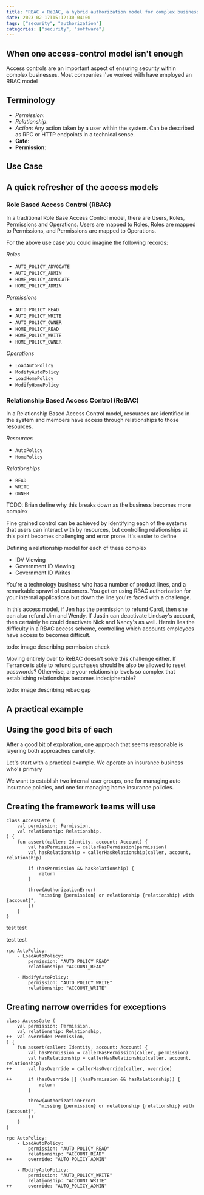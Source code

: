 ```yaml
---
title: "RBAC x ReBAC, a hybrid authorization model for complex businesses"
date: 2023-02-17T15:12:30-04:00
tags: ["security", "authorization"]
categories: ["security", "software"]
---
```


## When one access-control model isn't enough

Access controls are an important aspect of ensuring security within complex businesses. Most companies I've worked with have employed an RBAC model

## Terminology

 * *Permission*: 
 * *Relationship*: 
 * *Action*: Any action taken by a user within the system. Can be described as RPC or HTTP endpoints in a technical sense.
 * **Gate**: 
 * **Permission**: 

## Use Case

## A quick refresher of the access models

### Role Based Access Control (RBAC)

In a traditional Role Base Access Control model, there are Users, Roles, Permissions and Operations. Users are mapped to Roles, Roles are mapped to Permissions, and Permissions are mapped to Operations.

For the above use case you could imagine the following records:

*Roles*
 * `AUTO_POLICY_ADVOCATE`
 * `AUTO_POLICY_ADMIN`
 * `HOME_POLICY_ADVOCATE`
 * `HOME_POLICY_ADMIN`

*Permissions*
 * `AUTO_POLICY_READ`
 * `AUTO_POLICY_WRITE`
 * `AUTO_POLICY_OWNER`
 * `HOME_POLICY_READ`
 * `HOME_POLICY_WRITE`
 * `HOME_POLICY_OWNER`

*Operations*
 * `LoadAutoPolicy`
 * `ModifyAutoPolicy`
 * `LoadHomePolicy`
 * `ModifyHomePolicy`

### Relationship Based Access Control (ReBAC)

In a Relationship Based Access Control model, resources are identified in the system and members have access through relationships to those resources. 

*Resources*
 * `AutoPolicy`
 * `HomePolicy`

*Relationships*
 * `READ`
 * `WRITE`
 * `OWNER`


TODO: Brian define why this breaks down as the business becomes more complex

Fine grained control can be achieved by identifying each of the systems that users can interact with by resources, but controlling relationships at this point becomes challenging and error prone. It's easier to define


Defining a relationship model for each of these complex
* IDV Viewing
* Government ID Viewing
* Government ID Writes

You're a technology business who has a number of product lines, and a remarkable sprawl of customers. You get on using RBAC authorization for your internal applications but down the line you're faced with a challenge.

In this access model, if Jen has the permission to refund Carol, then she can also refund Jim and Wendy. If Justin can deactivate Lindsay's account, then certainly he could deactivate Nick and Nancy's as well. Herein lies the difficulty in a RBAC access scheme, controlling which accounts employees have access to becomes difficult.

todo: image describing permission check

Moving entirely over to ReBAC doesn't solve this challenge either. If Terrance is able to refund purchases should he also be allowed to reset passwords? Otherwise, are your relationship levels so complex that establishing relationships becomes indecipherable? 

todo: image describing rebac gap

## A practical example

## Using the good bits of each

After a good bit of exploration, one approach that seems reasonable is layering both approaches carefully.

Let's start with a practical example. We operate an insurance business who's primary 

We want to establish two internal user groups, one for managing auto insurance policies, and one for managing home insurance policies.

## Creating the framework teams will use

```
class AccessGate (
    val permission: Permission,
    val relationship: Relationship,
) {
    fun assert(caller: Identity, account: Account) {
        val hasPermission = callerHasPermission(permission)
        val hasRelationship = callerHasRelationship(caller, account, relationship)

        if (hasPermission && hasRelationship) {
            return
        }
        
        throw(AuthorizationError(
            "missing {permission} or relationship {relationship} with {account}",
        ))
    }
}
```

test test


test test

```
rpc AutoPolicy:
    - LoadAutoPolicy:
        permission: "AUTO_POLICY_READ"
        relationship: "ACCOUNT_READ"

    - ModifyAutoPolicy:
        permission: "AUTO_POLICY_WRITE"
        relationship: "ACCOUNT_WRITE"
```

## Creating narrow overrides for exceptions

```
class AccessGate (
    val permission: Permission,
    val relationship: Relationship,
++  val override: Permission,
) {
    fun assert(caller: Identity, account: Account) {
        val hasPermission = callerHasPermission(caller, permission)
        val hasRelationship = callerHasRelationship(caller, account, relationship)
++      val hasOverride = callerHasOverride(caller, override)

++      if (hasOverride || (hasPermission && hasRelationship)) {
            return
        }
        
        throw(AuthorizationError(
            "missing {permission} or relationship {relationship} with {account}",
        ))
    }
}
```

```
rpc AutoPolicy:
    - LoadAutoPolicy:
        permission: "AUTO_POLICY_READ"
        relationship: "ACCOUNT_READ"
++      override: "AUTO_POLICY_ADMIN"

    - ModifyAutoPolicy:
        permission: "AUTO_POLICY_WRITE"
        relationship: "ACCOUNT_WRITE"
++      override: "AUTO_POLICY_ADMIN"
```
